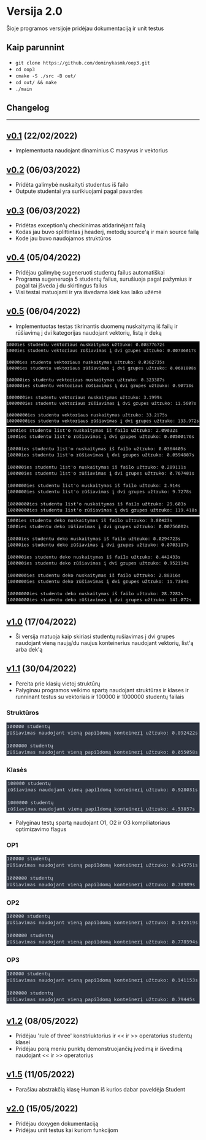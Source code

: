 # Versija 2.0

Šioje programos versijoje pridėjau dokumentaciją ir unit testus

## Kaip parunnint

 - `git clone https://github.com/dominykasmk/oop3.git`
 - `cd oop3`
 - `cmake -S ./src -B out/`
 - `cd out/ && make`
 - `./main`

## Changelog
 
 ---
 
## [v0.1](https://github.com/dominykasmk/oop2/tree/v0.1) (22/02/2022)
 - Implementuota naudojant dinaminius C masyvus ir vektorius
## [v0.2](https://github.com/dominykasmk/oop2/tree/v0.2) (06/03/2022)
 - Pridėta galimybė nuskaityti studentus iš failo
 - Outpute studentai yra surikiuojami pagal pavardes
## [v0.3](https://github.com/dominykasmk/oop2/tree/v0.3) (06/03/2022)
 - Pridėtas exception'ų checkinimas atidarinėjant failą
 - Kodas jau buvo splittintas į headerį, metodų source'ą ir main source failą
 - Kode jau buvo naudojamos struktūros
## [v0.4](https://github.com/dominykasmk/oop2/tree/v0.4) (05/04/2022)
 - Pridėjau galimybę sugeneruoti studentų failus automatiškai
 - Programa sugeneruoja 5 studentų failus, surušiuoja pagal pažymius ir pagal tai įšveda į du skirtingus failus
 - Visi testai matuojami ir yra išvedama kiek kas laiko užėmė
## [v0.5](https://github.com/dominykasmk/oop2/tree/v0.5) (06/04/2022)
 - Implementuotas testas tikrinantis duomenų nuskaitymą iš failų ir rūšiavimą į dvi kategorijas naudojant vektorių, listą ir deką

![](images/vector.png)
![](images/list.png)
![](images/deque.png)

## [v1.0](https://github.com/dominykasmk/oop2/tree/v1.0) (17/04/2022)
 - Ši versija matuoja kaip skiriasi studentų rušiavimas į dvi grupes naudojant vieną naują/du naujus konteinerius naudojant vektorių, list'ą arba dek'ą
## [v1.1](https://github.com/dominykasmk/oop3/tree/v1.1) (30/04/2022)
 - Pereita prie klasių vietoj struktūrų
 - Palyginau programos veikimo spartą naudojant struktūras ir klases ir runninant testus su vektoriais ir 100000 ir 1000000 studentų failais

### Struktūros
![](images/struct.png)

### Klasės
![](images/class.png)

 - Palyginau testų spartą naudojant O1, O2 ir O3 kompiliatoriaus optimizavimo flagus
 
### OP1
![](images/OP1.png)
### OP2
![](images/OP2.png)
### OP3
![](images/OP3.png)

## [v1.2](https://github.com/dominykasmk/oop3/tree/v1.2) (08/05/2022)
 - Pridėjau 'rule of three' konstriuktorius ir << ir >> operatorius studentų klasei
 - Pridėjau porą meniu punktų demonstruojančių įvedimą ir išvedimą naudojant << ir >> operatorius

## [v1.5](https://github.com/dominykasmk/oop3/tree/v1.5) (11/05/2022)
 - Parašiau abstrakčią klasę Human iš kurios dabar paveldėja Student

## [v2.0](https://github.com/dominykasmk/oop3/tree/v2.0) (15/05/2022)
 - Pridėjau doxygen dokumentaciją
 - Pridėjau unit testus kai kuriom funkcijom
